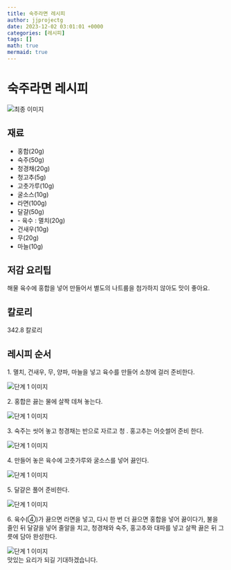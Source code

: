 ```yaml
---
title: 숙주라면 레시피
author: jjprojectg
date: 2023-12-02 03:01:01 +0000
categories: [레시피]
tags: []
math: true
mermaid: true
---
```

<meta name="og:type" content="website"/>
<meta charset="UTF-8"/>
<div class="header">
  <h1>숙주라면 레시피</h1>
</div>

<div class="container my-4">
  <div class="row">
    <div class="col-12 col-md-6">
      <div class="recipe-image">
        <img src="http://www.foodsafetykorea.go.kr/uploadimg/cook/10_00549_2.png" class="step-image" alt="최종 이미지"/>
      </div>
    </div>
    <div class="col-12 col-md-6">
      <div class="ingredients">
        <h2>재료</h2>
        <ul class="card">
          <li> 홍합(20g) </li>
          <li>  숙주(50g) </li>
          <li>  청경채(20g) </li>
          <li>  청고추(5g) </li>
          <li> 고춧가루(10g) </li>
          <li>  굴소스(10g) </li>
          <li>  라면(100g) </li>
          <li> 달걀(50g) </li>
          <li> - 육수 : 멸치(20g) </li>
          <li>  건새우(10g) </li>
          <li>  무(20g) </li>
          <li> 마늘(10g) </li>
</ul>
      </div>
    </div>
    <div class="col-12 col-md-6">
      <div class="ingredients">
        <h2>저감 요리팁</h2>
        <div class="card"> 
          <p>
            해물 육수에 홍합을 넣어 만들어서 별도의 나트륨을 첨가하지 않아도 맛이 좋아요.
          </p>
        </div>
      </div>
      <div class="ingredients">
        <h2>칼로리</h2>
        <div class="card"> 
          <p>
            342.8 칼로리
          </p>
        </div>
      </div>
    </div>
  </div>

  <h2 class="my-4">레시피 순서</h2>
  <div class="card recipe-card">
    <div class="card-body recipe-step">
      <p class="card-text step-description">1. 멸치, 건새우, 무, 양파, 마늘을 넣고
육수를 만들어 소창에 걸러 준비한다.</p>
      <img src="http://www.foodsafetykorea.go.kr/uploadimg/cook/20_00549_1.png" alt="단계 1 이미지" class="step-image"/>
    </div>
  </div>
  <div class="card recipe-card">
    <div class="card-body recipe-step">
      <p class="card-text step-description">2. 홍합은 끓는 물에 살짝 데쳐 놓는다.</p>
      <img src="http://www.foodsafetykorea.go.kr/uploadimg/cook/20_00549_2.png" alt="단계 1 이미지" class="step-image"/>
    </div>
  </div>
  <div class="card recipe-card">
    <div class="card-body recipe-step">
      <p class="card-text step-description">3. 숙주는 씻어 놓고 청경채는 반으로
자르고 청 ․ 홍고추는 어슷썰어 준비
한다.</p>
      <img src="http://www.foodsafetykorea.go.kr/uploadimg/cook/20_00549_3.png" alt="단계 1 이미지" class="step-image"/>
    </div>
  </div>
  <div class="card recipe-card">
    <div class="card-body recipe-step">
      <p class="card-text step-description">4. 만들어 놓은 육수에 고춧가루와
굴소스를 넣어 끓인다.</p>
      <img src="http://www.foodsafetykorea.go.kr/uploadimg/cook/20_00549_4.png" alt="단계 1 이미지" class="step-image"/>
    </div>
  </div>
  <div class="card recipe-card">
    <div class="card-body recipe-step">
      <p class="card-text step-description">5. 달걀은 풀어 준비한다.</p>
      <img src="http://www.foodsafetykorea.go.kr/uploadimg/cook/20_00549_5.png" alt="단계 1 이미지" class="step-image"/>
    </div>
  </div>
  <div class="card recipe-card">
    <div class="card-body recipe-step">
      <p class="card-text step-description">6. 육수(④)가 끓으면 라면을 넣고, 다시
한 번 더 끓으면 홍합을 넣어 끓이다가,
불을 줄인 뒤 달걀을 넣어 줄알을 치고,
청경채와 숙주, 홍고추와 대파를 넣고
살짝 끓은 뒤 그릇에 담아 완성한다.</p>
      <img src="http://www.foodsafetykorea.go.kr/uploadimg/cook/20_00549_6.png" alt="단계 1 이미지" class="step-image"/>
    </div>
  </div>

</div>
맛있는 요리가 되길 기대하겠습니다.

